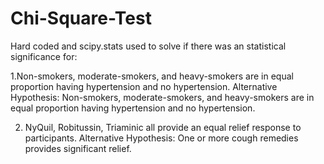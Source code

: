 # Chi-Square-Test
Hard coded and scipy.stats used to solve if there was an statistical significance for: 

1.Non-smokers, moderate-smokers, and heavy-smokers are in equal proportion having hypertension and no hypertension. Alternative Hypothesis: Non-smokers, moderate-smokers, and heavy-smokers are in equal proportion having hypertension and no hypertension. 

2. NyQuil, Robitussin, Triaminic all provide an equal relief response to participants. Alternative Hypothesis: One or more cough remedies provides significant relief.
